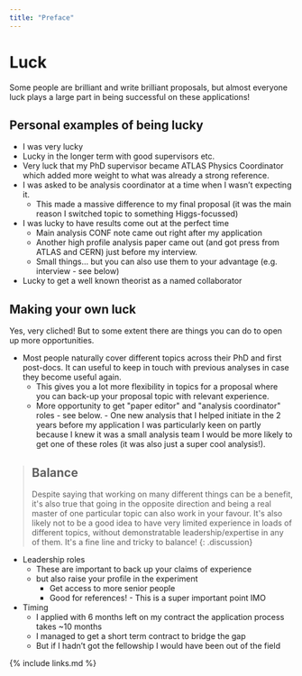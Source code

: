 ```yaml
---
title: "Preface"
---
```


# Luck

Some people are brilliant and write brilliant proposals, but almost everyone luck plays a large part in being successful on these applications!

## Personal examples of being lucky
- I was very lucky
- Lucky in the longer term with good supervisors etc.
- Very luck that my PhD supervisor became ATLAS Physics Coordinator which added more weight to what was already a strong reference.
- I was asked to be analysis coordinator at a time when I wasn’t expecting it.
	- This made a massive difference to my final proposal (it was the main reason I switched topic to something Higgs-focussed)
- I was lucky to have results come out at the perfect time
	- Main analysis CONF note came out right after my application 
	- Another high profile analysis paper came out (and got press from ATLAS and CERN) just before my interview.
	- Small things… but you can also use them to your advantage (e.g. interview - see below)
- Lucky to get a well known theorist as a named collaborator

## Making your own luck

Yes, very cliched! But to some extent there are things you can do to open up more opportunities.

- Most people naturally cover different topics across their PhD and first post-docs. It can useful to keep in touch with previous analyses in case they become useful again.
	- This gives you a lot more flexibility in topics for a proposal where you can back-up your proposal topic with relevant experience.
	- More opportunity to get "paper editor" and "analysis coordinator" roles - see below.
	        - One new analysis that I helped initiate in the 2 years before my application I was particularly keen on partly because I knew it was a small analysis team I would be more likely to get one of these roles (it was also just a super cool analysis!).

> ## Balance
>
> Despite saying that working on many different things can be a benefit, it's also true that going in the opposite direction and being a real master of one particular topic can also work in your favour. It's also likely not to be a good idea to have very limited experience in loads of different topics, without demonstratable leadership/expertise in any of them. It's a fine line and tricky to balance! 
{: .discussion}

- Leadership roles
	- These are important to back up your claims of experience 
	- but also raise your profile in the experiment 
		- Get access to more senior people 
		- Good for references! - This is a super important point IMO
- Timing
	- I applied with 6 months left on my contract the application process takes ~10 months
	- I managed to get a short term contract to bridge the gap
	- But if I hadn’t got the fellowship I would have been out of the field 


{% include links.md %}

